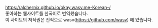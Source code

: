 https://alchernix.github.io/okay.wasv.me-Korean-/ <br>
좋아하는 웹사이트를 한국어로 번역했습니다.<br>
이 사이트의 저작권은 전적으로 wasv(https://github.com/wasv) 에 있습니다.
